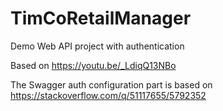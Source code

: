 # TimCoRetailManager

Demo Web API project with authentication

Based on https://youtu.be/_LdiqQ13NBo

The Swagger auth configuration part is based on<br>
https://stackoverflow.com/q/51117655/5792352
